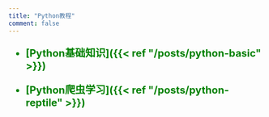 ```yaml
---
title: "Python教程"
comment: false
---
```


<span style="color:green;font-weight:700;font-size:20px">

- [Python基础知识]({{< ref "/posts/python-basic" >}})  

- [Python爬虫学习]({{< ref "/posts/python-reptile" >}})  

</span>
